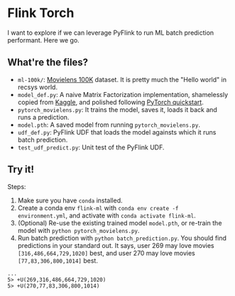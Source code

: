 # Flink Torch

I want to explore if we can leverage PyFlink to run ML batch prediction performant. Here we go.

## What're the files?

- `ml-100k/`: [Movielens 100K](https://grouplens.org/datasets/movielens/100k/) dataset. It is pretty much the "Hello world" in recsys world.
- `model_def.py`: A naive Matrix Factorization implementation, shamelessly copied from [Kaggle](https://www.kaggle.com/shihabshahriar/pytorch-movielens/data), and polished following [PyTorch quickstart](https://github.com/pytorch/tutorials/blob/master/beginner_source/basics/quickstart_tutorial.py).
- `pytorch_movielens.py`: It trains the model, saves it, loads it back and runs a prediction.
- `model.pth`: A saved model from running `pytorch_movielens.py`.
- `udf_def.py`: PyFlink UDF that loads the model againsts which it runs batch prediction.
- `test_udf_predict.py`: Unit test of the PyFlink UDF.

## Try it!

Steps:
1. Make sure you have `conda` installed.
1. Create a conda env `flink-ml` with `conda env create -f environment.yml`, and activate with `conda activate flink-ml`.
1. (Optional) Re-use the existing trained model `model.pth`, or re-train the model with `python pytorch_movielens.py`.
1. Run batch prediction with `python batch_prediction.py`. You should find predictions in your standard out. It says, user 269 may love movies `[316,486,664,729,1020]` best, and user 270 may love movies `[77,83,306,800,1014]` best.

```
...
5> +U(269,316,486,664,729,1020)
5> +U(270,77,83,306,800,1014)
```

